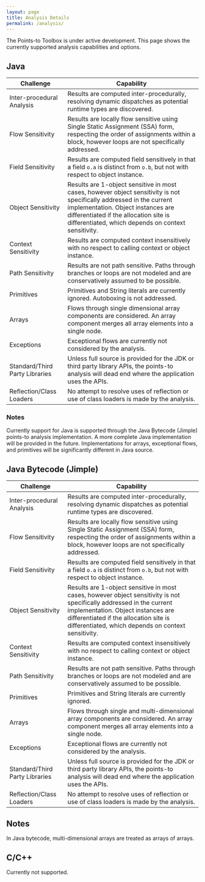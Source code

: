```yaml
---
layout: page
title: Analysis Details
permalink: /analysis/
---
```


The Points-to Toolbox is under active development.  This page shows the currently supported analysis capabilities and options.

## Java

| **Challenge**                  | **Capability**                                                                                                                                                                                                                                              |
|--------------------------------|-------------------------------------------------------------------------------------------------------------------------------------------------------------------------------------------------------------------------------------------------------------|
| Inter-procedural Analysis      | Results are computed inter-procedurally, resolving dynamic dispatches as potential runtime types are discovered.                                                                                                                                            |
| Flow Sensitivity               | Results are locally flow sensitive using Single Static Assignment (SSA) form, respecting the order of assignments within a block, however loops are not specifically addressed.                                                                             |
| Field Sensitivity              | Results are computed field sensitively in that a field `o.a` is distinct from `o.b`, but not with respect to object instance.                                                                                                                               |
| Object Sensitivity             | Results are 1-object sensitive in most cases, however object sensitivity is not specifically addressed in the current implementation. Object instances are differentiated if the allocation site is differentiated, which depends on context sensitivity.   |
| Context Sensitivity            | Results are computed context insensitively with no respect to calling context or object instance.                                                                                                                                                           |
| Path Sensitivity               | Results are not path sensitive. Paths through branches or loops are not modeled and are conservatively assumed to be possible.                                                                                                                              |
| Primitives                     | Primitives and String literals are currently ignored. Autoboxing is not addressed.                                                                                                                                                                                                                           |
| Arrays                         | Flows through single dimensional array components are considered.  An array component merges all array elements into a single node.                                                                                                               |
| Exceptions                     | Exceptional flows are currently not considered by the analysis.                                                                                                                                                                                             |
| Standard/Third Party Libraries | Unless full source is provided for the JDK or third party library APIs, the points-to analysis will dead end where the application uses the APIs.                                                                                                           |
| Reflection/Class Loaders       | No attempt to resolve uses of reflection or use of class loaders is made by the analysis.                                                                                                                                                                   |

### Notes
Currently support for Java is supported through the Java Bytecode (Jimple) points-to analysis implementation. A more complete Java implementation will be provided in the future. Implementations for arrays, exceptional flows, and primitives will be significantly different in Java source.

## Java Bytecode (Jimple)

| **Challenge**                  | **Capability**                                                                                                                                                                                                                                              |
|--------------------------------|-------------------------------------------------------------------------------------------------------------------------------------------------------------------------------------------------------------------------------------------------------------|
| Inter-procedural Analysis      | Results are computed inter-procedurally, resolving dynamic dispatches as potential runtime types are discovered.                                                                                                                                            |
| Flow Sensitivity               | Results are locally flow sensitive using Single Static Assignment (SSA) form, respecting the order of assignments within a block, however loops are not specifically addressed.                                                                             |
| Field Sensitivity              | Results are computed field sensitively in that a field `o.a` is distinct from `o.b`, but not with respect to object instance.                                                                                                                               |
| Object Sensitivity             | Results are 1-object sensitive in most cases, however object sensitivity is not specifically addressed in the current implementation. Object instances are differentiated if the allocation site is differentiated, which depends on context sensitivity.   |
| Context Sensitivity            | Results are computed context insensitively with no respect to calling context or object instance.                                                                                                                                                           |
| Path Sensitivity               | Results are not path sensitive. Paths through branches or loops are not modeled and are conservatively assumed to be possible.                                                                                                                              |
| Primitives                     | Primitives and String literals are currently ignored.                                                                                                                                                                                                       |
| Arrays                         | Flows through single and multi-dimensional array components are considered.  An array component merges all array elements into a single node.                                                                                                               |
| Exceptions                     | Exceptional flows are currently not considered by the analysis.                                                                                                                                                                                             |
| Standard/Third Party Libraries | Unless full source is provided for the JDK or third party library APIs, the points-to analysis will dead end where the application uses the APIs.                                                                                                           |
| Reflection/Class Loaders       | No attempt to resolve uses of reflection or use of class loaders is made by the analysis.                                                                                                                                                                   |

## Notes
In Java bytecode, multi-dimensional arrays are treated as arrays of arrays.

## C/C++
Currently not supported.